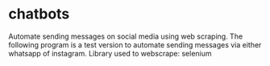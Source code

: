 # chatbots
Automate sending messages on social media using web scraping. The following program is a test version to automate sending messages via either whatsapp of instagram.
Library used to webscrape: selenium
